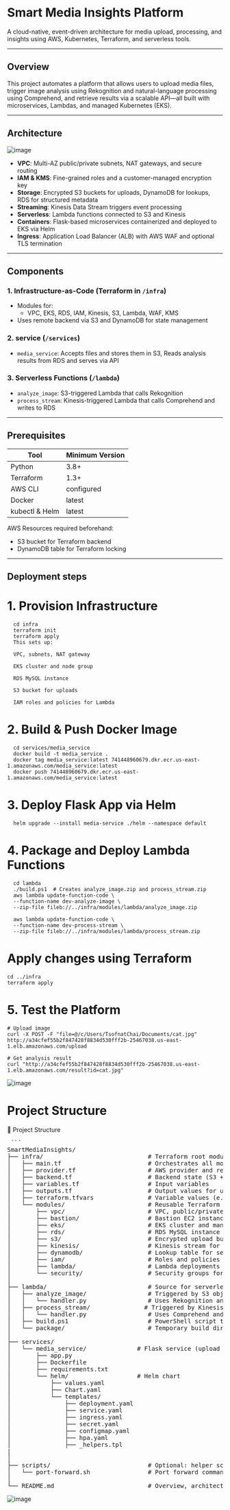 # Smart Media Insights Platform

A cloud-native, event-driven architecture for media upload, processing, and insights using AWS, Kubernetes, Terraform, and serverless tools.

---

## Overview

This project automates a platform that allows users to upload media files, trigger image analysis using Rekognition and natural-language processing using Comprehend, and retrieve results via a scalable API—all built with microservices, Lambdas, and managed Kubernetes (EKS).

---

## Architecture
![image](https://github.com/user-attachments/assets/1027b0a2-42bd-4cc5-8911-4259184b7a30)
- **VPC**: Multi-AZ public/private subnets, NAT gateways, and secure routing
- **IAM & KMS**: Fine-grained roles and a customer-managed encryption key
- **Storage**: Encrypted S3 buckets for uploads, DynamoDB for lookups, RDS for structured metadata
- **Streaming**: Kinesis Data Stream triggers event processing
- **Serverless**: Lambda functions connected to S3 and Kinesis
- **Containers**: Flask-based microservices containerized and deployed to EKS via Helm
- **Ingress**: Application Load Balancer (ALB) with AWS WAF and optional TLS termination

---

## Components

### 1. Infrastructure-as-Code (Terraform in `/infra`)
- Modules for:
    - VPC, EKS, RDS, IAM, Kinesis, S3, Lambda, WAF, KMS
- Uses remote backend via S3 and DynamoDB for state management

### 2. service (`/services`)
- `media_service`: Accepts files and stores them in S3, Reads analysis results from RDS and serves via API

### 3. Serverless Functions (`/lambda`)
- `analyze_image`: S3-triggered Lambda that calls Rekognition
- `process_stream`: Kinesis-triggered Lambda that calls Comprehend and writes to RDS

---

## Prerequisites

| Tool           | Minimum Version |
|----------------|------------------|
| Python         | 3.8+             |
| Terraform      | 1.3+             |
| AWS CLI        | configured       |
| Docker         | latest           |
| kubectl & Helm | latest           |

AWS Resources required beforehand:
- S3 bucket for Terraform backend
- DynamoDB table for Terraform locking

---

## Deployment steps

# 1. Provision Infrastructure
      cd infra
      terraform init
      terraform apply
      This sets up:
      
      VPC, subnets, NAT gateway
      
      EKS cluster and node group
      
      RDS MySQL instance
      
      S3 bucket for uploads
      
      IAM roles and policies for Lambda

# 2. Build & Push Docker Image
      cd services/media_service
      docker build -t media_service .
      docker tag media_service:latest 741448960679.dkr.ecr.us-east-1.amazonaws.com/media_service:latest
      docker push 741448960679.dkr.ecr.us-east-1.amazonaws.com/media_service:latest
# 3. Deploy Flask App via Helm
      helm upgrade --install media-service ./helm --namespace default
# 4. Package and Deploy Lambda Functions
      cd lambda
      ./build.ps1  # Creates analyze_image.zip and process_stream.zip
      aws lambda update-function-code \
      --function-name dev-analyze-image \
      --zip-file fileb://../infra/modules/lambda/analyze_image.zip

      aws lambda update-function-code \
      --function-name dev-process-stream \
      --zip-file fileb://../infra/modules/lambda/process_stream.zip

# Apply changes using Terraform
    cd ../infra
    terraform apply
# 5. Test the Platform

    # Upload image
    curl -X POST -F "file=@/c/Users/TsofnatChai/Documents/cat.jpg" http://a34cfef55b2f847428f8834d530fff2b-25467038.us-east-1.elb.amazonaws.com/upload
    
    # Get analysis result
    curl "http://a34cfef55b2f847428f8834d530fff2b-25467038.us-east-1.elb.amazonaws.com/result?id=cat.jpg"

![image](https://github.com/user-attachments/assets/c34606d4-ad72-43f4-88e1-227e59853f20)

# Project Structure
📁 Project Structure
<pre> ```
SmartMediaInsights/
├── infra/                             # Terraform root module and configuration
│   ├── main.tf                        # Orchestrates all modules
│   ├── provider.tf                    # AWS provider and region setup
│   ├── backend.tf                     # Backend state (S3 + DynamoDB lock)
│   ├── variables.tf                   # Input variables
│   ├── outputs.tf                     # Output values for use elsewhere
│   ├── terraform.tfvars               # Variable values (e.g. passwords, names)
│   └── modules/                       # Reusable Terraform modules
│       ├── vpc/                       # VPC, public/private subnets, IGW, NAT
│       ├── bastion/                   # Bastion EC2 instance in public subnet
│       ├── eks/                       # EKS cluster and managed node groups
│       ├── rds/                       # RDS MySQL instance + subnet group + SG
│       ├── s3/                        # Encrypted upload bucket with event triggers
│       ├── kinesis/                   # Kinesis stream for async events
│       ├── dynamodb/                  # Lookup table for sentiment tags (optional)
│       ├── iam/                       # Roles and policies for EKS, Lambda, S3
│       ├── lambda/                    # Lambda deployments (Rekognition + Comprehend)
│       └── security/                  # Security groups for RDS, Lambda, bastion, EKS
│
├── lambda/                            # Source for serverless functions
│   ├── analyze_image/                 # Triggered by S3 object creation
│   │   └── handler.py                 # Uses Rekognition and sends to Kinesis
│   ├── process_stream/               # Triggered by Kinesis stream
│   │   └── handler.py                 # Uses Comprehend and writes to RDS
│   ├── build.ps1                      # PowerShell script to zip and deploy both Lambdas
│   └── package/                       # Temporary build directory for dependencies
│
├── services/
│   └── media_service/              # Flask service (upload + result)
│       ├── app.py
│       ├── Dockerfile
│       ├── requirements.txt
│       └── helm/                   # Helm chart
│           ├── values.yaml
│           ├── Chart.yaml
│           └── templates/
│               ├── deployment.yaml
│               ├── service.yaml
│               ├── ingress.yaml
│               ├── secret.yaml
│               ├── configmap.yaml
│               ├── hpa.yaml
│               ├── _helpers.tpl
|                
│
├── scripts/                           # Optional: helper scripts (e.g. zip/test/deploy)
│   └── port-forward.sh                # Port forward commands for local curl
│
└── README.md                          # Overview, architecture, deployment steps``` </pre>


![image](https://github.com/user-attachments/assets/941f79c1-af83-4fa8-9fea-4cc00904e2ee)
